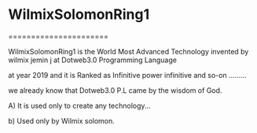 # WilmixSolomonRing1
======================

WilmixSolomonRing1  is  the  World  Most  Advanced  Technology   invented  by  wilmix  jemin j  at  Dotweb3.0 Programming Language

at  year  2019  and  it  is   Ranked  as  Infinitive  power  infinitive  and  so-on  .........

we  already  know  that  Dotweb3.0  P.L  came  by  the  wisdom  of  God.


A)  It  is  used  only  to  create  any  technology...

b)  Used  only  by  Wilmix  solomon.

